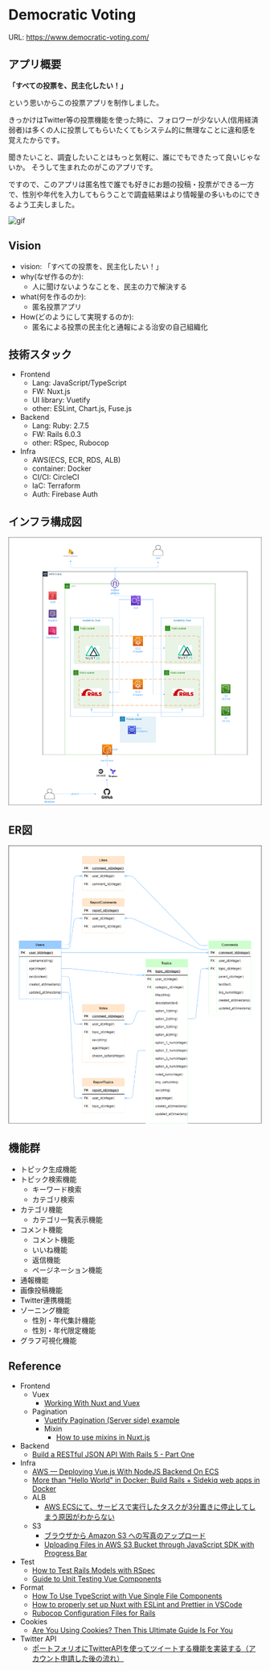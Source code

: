 # Democratic Voting

URL: https://www.democratic-voting.com/

## アプリ概要

**「すべての投票を、民主化したい！」**

という思いからこの投票アプリを制作しました。

きっかけはTwitter等の投票機能を使った時に、フォロワーが少ない人(信用経済弱者)は多くの人に投票してもらいたくてもシステム的に無理なことに違和感を覚えたからです。

聞きたいこと、調査したいことはもっと気軽に、誰にでもできたって良いじゃないか。
そうして生まれたのがこのアプリです。

ですので、このアプリは匿名性で誰でも好きにお題の投稿・投票ができる一方で、性別や年代を入力してもらうことで調査結果はより情報量の多いものにできるよう工夫しました。

![gif](https://github.com/KamiHitoe/img/blob/master/democratic-voting/democratic-voting.gif)

## Vision

- vision: 「すべての投票を、民主化したい！」
- why(なぜ作るのか):
  - 人に聞けないようなことを、民主の力で解決する
- what(何を作るのか): 
  - 匿名投票アプリ
- How(どのようにして実現するのか): 
  - 匿名による投票の民主化と通報による治安の自己組織化

## 技術スタック

- Frontend
  - Lang: JavaScript/TypeScript
  - FW: Nuxt.js
  - UI library: Vuetify
  - other: ESLint, Chart.js, Fuse.js
- Backend
  - Lang: Ruby: 2.7.5
  - FW: Rails 6.0.3
  - other: RSpec, Rubocop
- Infra
  - AWS(ECS, ECR, RDS, ALB)
  - container: Docker
  - CI/CI: CircleCI
  - IaC: Terraform
  - Auth: Firebase Auth

## インフラ構成図

![AWS](https://github.com/KamiHitoe/democratic-voting/blob/master/design/infra/architecture.prod.png)

## ER図

![ERD](https://github.com/KamiHitoe/democratic-voting/blob/master/design/backend/ERD.png)

## 機能群

- トピック生成機能
- トピック検索機能
  - キーワード検索
  - カテゴリ検索
- カテゴリ機能
  - カテゴリ一覧表示機能
- コメント機能
  - コメント機能
  - いいね機能
  - 返信機能
  - ページネーション機能
- 通報機能
- 画像投稿機能
- Twitter連携機能
- ゾーニング機能
  - 性別・年代集計機能
  - 性別・年代限定機能
- グラフ可視化機能

## Reference

- Frontend
  - Vuex
    - [Working With Nuxt and Vuex](https://langvad.dev/blog/working-with-nuxt-and-vuex/)
  - Pagination
    - [Vuetify Pagination (Server side) example](https://www.bezkoder.com/vuetify-pagination-server-side/)
    - Mixin
      - [How to use mixins in Nuxt.js](https://medium.com/@seyijosh44/how-to-use-mixins-in-nuxt-js-826724fa251)
- Backend
  - [Build a RESTful JSON API With Rails 5 - Part One](https://www.digitalocean.com/community/tutorials/build-a-restful-json-api-with-rails-5-part-one)
- Infra
  - [AWS — Deploying Vue.js With NodeJS Backend On ECS](https://medium.com/bb-tutorials-and-thoughts/aws-deploying-vue-js-with-nodejs-backend-on-ecs-cd3c3740b0a)
  - [More than "Hello World" in Docker: Build Rails + Sidekiq web apps in Docker](https://dev.to/raphael_jambalos/more-than-hello-world-in-docker-run-rails-sidekiq-web-apps-in-docker-1b37)
  - ALB
    - [AWS ECSにて、サービスで実行したタスクが3分置きに停止してしまう原因がわからない](https://teratail.com/questions/262962)
  - S3
    - [ブラウザから Amazon S3 への写真のアップロード](https://docs.aws.amazon.com/ja_jp/sdk-for-javascript/v2/developer-guide/s3-example-photo-album.html)
    - [Uploading Files in AWS S3 Bucket through JavaScript SDK with Progress Bar](https://medium.com/@shresthshruti09/uploading-files-in-aws-s3-bucket-through-javascript-sdk-with-progress-bar-d2a4b3ee77b5)
- Test
  - [How to Test Rails Models with RSpec](https://semaphoreci.com/community/tutorials/how-to-test-rails-models-with-rspec)
  - [Guide to Unit Testing Vue Components](https://testdriven.io/blog/vue-unit-testing/)
- Format
  - [How To Use TypeScript with Vue Single File Components](https://www.digitalocean.com/community/tutorials/vuejs-using-typescript-with-vue)
  - [How to properly set up Nuxt with ESLint and Prettier in VSCode](https://medium.com/@gogl.alex/how-to-properly-set-up-eslint-with-prettier-for-vue-or-nuxt-in-vscode-e42532099a9c)
  - [Rubocop Configuration Files for Rails](https://prabinpoudel.com.np/articles/rubocop-configuration-files-for-rails/)
- Cookies
  - [Are You Using Cookies? Then This Ultimate Guide Is For You](https://html.com/resources/cookies-ultimate-guide/)
- Twitter API
  - [ポートフォリオにTwitterAPIを使ってツイートする機能を実装する（アカウント申請した後の流れ）](https://qiita.com/naota7118/items/b3d50d9719e2dcb63e7c)



